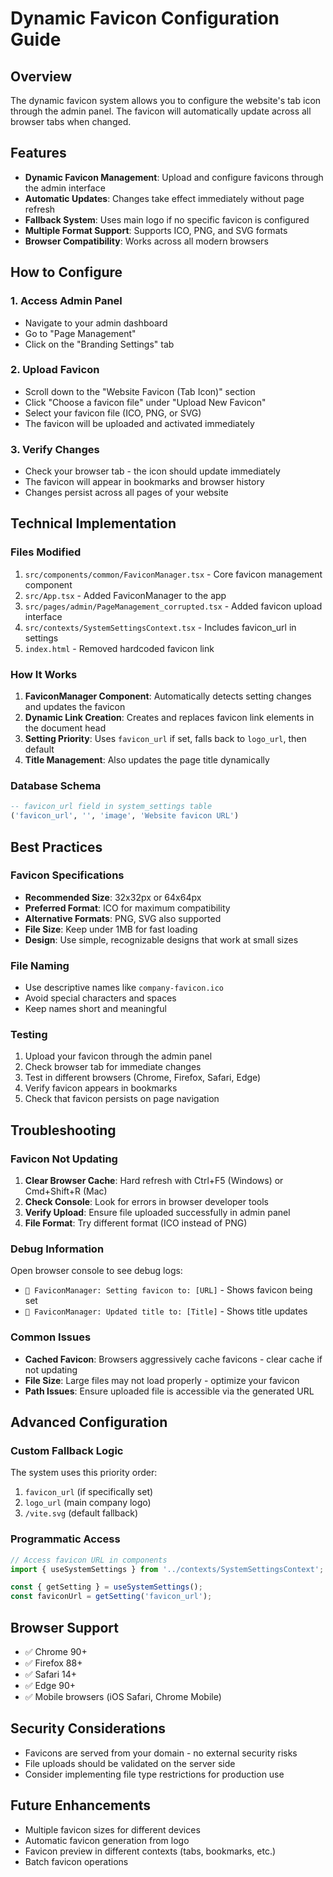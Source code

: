 # Dynamic Favicon Configuration Guide

## Overview
The dynamic favicon system allows you to configure the website's tab icon through the admin panel. The favicon will automatically update across all browser tabs when changed.

## Features
- **Dynamic Favicon Management**: Upload and configure favicons through the admin interface
- **Automatic Updates**: Changes take effect immediately without page refresh
- **Fallback System**: Uses main logo if no specific favicon is configured
- **Multiple Format Support**: Supports ICO, PNG, and SVG formats
- **Browser Compatibility**: Works across all modern browsers

## How to Configure

### 1. Access Admin Panel
- Navigate to your admin dashboard
- Go to "Page Management"
- Click on the "Branding Settings" tab

### 2. Upload Favicon
- Scroll down to the "Website Favicon (Tab Icon)" section
- Click "Choose a favicon file" under "Upload New Favicon"
- Select your favicon file (ICO, PNG, or SVG)
- The favicon will be uploaded and activated immediately

### 3. Verify Changes
- Check your browser tab - the icon should update immediately
- The favicon will appear in bookmarks and browser history
- Changes persist across all pages of your website

## Technical Implementation

### Files Modified
1. `src/components/common/FaviconManager.tsx` - Core favicon management component
2. `src/App.tsx` - Added FaviconManager to the app
3. `src/pages/admin/PageManagement_corrupted.tsx` - Added favicon upload interface
4. `src/contexts/SystemSettingsContext.tsx` - Includes favicon_url in settings
5. `index.html` - Removed hardcoded favicon link

### How It Works
1. **FaviconManager Component**: Automatically detects setting changes and updates the favicon
2. **Dynamic Link Creation**: Creates and replaces favicon link elements in the document head
3. **Setting Priority**: Uses `favicon_url` if set, falls back to `logo_url`, then default
4. **Title Management**: Also updates the page title dynamically

### Database Schema
```sql
-- favicon_url field in system_settings table
('favicon_url', '', 'image', 'Website favicon URL')
```

## Best Practices

### Favicon Specifications
- **Recommended Size**: 32x32px or 64x64px
- **Preferred Format**: ICO for maximum compatibility
- **Alternative Formats**: PNG, SVG also supported
- **File Size**: Keep under 1MB for fast loading
- **Design**: Use simple, recognizable designs that work at small sizes

### File Naming
- Use descriptive names like `company-favicon.ico`
- Avoid special characters and spaces
- Keep names short and meaningful

### Testing
1. Upload your favicon through the admin panel
2. Check browser tab for immediate changes
3. Test in different browsers (Chrome, Firefox, Safari, Edge)
4. Verify favicon appears in bookmarks
5. Check that favicon persists on page navigation

## Troubleshooting

### Favicon Not Updating
1. **Clear Browser Cache**: Hard refresh with Ctrl+F5 (Windows) or Cmd+Shift+R (Mac)
2. **Check Console**: Look for errors in browser developer tools
3. **Verify Upload**: Ensure file uploaded successfully in admin panel
4. **File Format**: Try different format (ICO instead of PNG)

### Debug Information
Open browser console to see debug logs:
- `🎯 FaviconManager: Setting favicon to: [URL]` - Shows favicon being set
- `🎯 FaviconManager: Updated title to: [Title]` - Shows title updates

### Common Issues
- **Cached Favicon**: Browsers aggressively cache favicons - clear cache if not updating
- **File Size**: Large files may not load properly - optimize your favicon
- **Path Issues**: Ensure uploaded file is accessible via the generated URL

## Advanced Configuration

### Custom Fallback Logic
The system uses this priority order:
1. `favicon_url` (if specifically set)
2. `logo_url` (main company logo)
3. `/vite.svg` (default fallback)

### Programmatic Access
```javascript
// Access favicon URL in components
import { useSystemSettings } from '../contexts/SystemSettingsContext';

const { getSetting } = useSystemSettings();
const faviconUrl = getSetting('favicon_url');
```

## Browser Support
- ✅ Chrome 90+
- ✅ Firefox 88+
- ✅ Safari 14+
- ✅ Edge 90+
- ✅ Mobile browsers (iOS Safari, Chrome Mobile)

## Security Considerations
- Favicons are served from your domain - no external security risks
- File uploads should be validated on the server side
- Consider implementing file type restrictions for production use

## Future Enhancements
- Multiple favicon sizes for different devices
- Automatic favicon generation from logo
- Favicon preview in different contexts (tabs, bookmarks, etc.)
- Batch favicon operations
